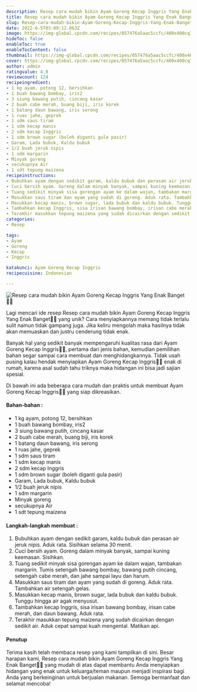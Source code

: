 ```yaml
---
description: Resep cara mudah bikin Ayam Goreng Kecap Inggris Yang Enak Banget"
title: Resep cara mudah bikin Ayam Goreng Kecap Inggris Yang Enak Banget
slug: Resep-cara-mudah-bikin-Ayam-Goreng-Kecap-Inggris-Yang-Enak-Banget
date: 2022-6-5T03:09:12.063Z
image: https://img-global.cpcdn.com/recipes/057476a5aac5ccfc/400x400cq70/photo.jpg
hideToc: false
enableToc: true
enableTocContent: false
thumbnail: https://img-global.cpcdn.com/recipes/057476a5aac5ccfc/400x400cq70/photo.jpg
cover: https://img-global.cpcdn.com/recipes/057476a5aac5ccfc/400x400cq70/photo.jpg
author: admin
ratingvalue: 4.8
reviewcount: 124
recipeingredient:
- 1 kg ayam, potong 12, bersihkan
- 1 buah bawang bombay, iris2
- 3 siung bawang putih, cincang kasar
- 2 buah cabe merah, buang biji, iris korek
- 1 batang daun bawang, iris serong
- 1 ruas jahe, geprek
- 1 sdm saus tiram
- 1 sdm kecap manis
- 2 sdm kecap Inggris
- 1 sdm brown sugar (boleh diganti gula pasir)
- Garam, Lada bubuk, Kaldu bubuk
- 1/2 buah jeruk nipis
- 1 sdm margarin
- Minyak goreng
- secukupnya Air
- 1 sdt tepung maizena
recipeinstructions:
- Bubuhkan ayam dengan sedikit garam, kaldu bubuk dan perasan air jeruk nipis. Aduk rata. Sisihkan selama 30 menit.
- Cuci bersih ayam. Goreng dalam minyak banyak, sampai kuning keemasan. Sisihkan.
- Tuang sedikit minyak sisa gorengan ayam ke dalam wajan, tambakan margarin. Tumis setengah bawang bombay, bawang putih cincang, setengah cabe merah, dan jahe sampai layu dan harum.
- Masukkan saus tiram dan ayam yang sudah di goreng. Aduk rata. Tambahkan air setengah gelas.
- Masukkan kecap manis, brown sugar, lada bubuk dan kaldu bubuk. Tunggu hingga air agak menyusut.
- Tambahkan kecap Inggris, sisa irisan bawang bombay, irisan cabe merah, dan daun bawang. Aduk rata.
- Terakhir masukkan tepung maizena yang sudah dicairkan dengan sedikit air. Aduk cepat sampai kuah mengental. Matikan api.
categories:
- Resep

tags:
- Ayam
- Goreng
- Kecap
- Inggris

katakunci: Ayam Goreng Kecap Inggris
recipecuisine: Indonesian

---
```


![Resep cara mudah bikin Ayam Goreng Kecap Inggris Yang Enak Banget👩‍🍳](https://img-global.cpcdn.com/recipes/057476a5aac5ccfc/400x400cq70/photo.jpg)

Lagi mencari ide resep Resep cara mudah bikin Ayam Goreng Kecap Inggris Yang Enak Banget👩‍🍳 yang unik? Cara menyiapkannya memang tidak terlalu sulit namun tidak gampang juga. Jika keliru mengolah maka hasilnya tidak akan memuaskan dan justru cenderung tidak enak.

Banyak hal yang sedikit banyak mempengaruhi kualitas rasa dari Ayam Goreng Kecap Inggris👩‍🍳, pertama dari jenis bahan, kemudian pemilihan bahan segar sampai cara membuat dan menghidangkannya. Tidak usah pusing kalau hendak menyiapkan Ayam Goreng Kecap Inggris👩‍🍳 enak di rumah, karena asal sudah tahu triknya maka hidangan ini bisa jadi sajian spesial.

Di bawah ini ada beberapa cara mudah dan praktis untuk membuat Ayam Goreng Kecap Inggris👩‍🍳 yang siap dikreasikan.

<!--inarticleads1-->

#### Bahan-bahan :

- 1 kg ayam, potong 12, bersihkan
- 1 buah bawang bombay, iris2
- 3 siung bawang putih, cincang kasar
- 2 buah cabe merah, buang biji, iris korek
- 1 batang daun bawang, iris serong
- 1 ruas jahe, geprek
- 1 sdm saus tiram
- 1 sdm kecap manis
- 2 sdm kecap Inggris
- 1 sdm brown sugar (boleh diganti gula pasir)
- Garam, Lada bubuk, Kaldu bubuk
- 1/2 buah jeruk nipis
- 1 sdm margarin
- Minyak goreng
- secukupnya Air
- 1 sdt tepung maizena

<!--inarticleads2-->

#### Langkah-langkah membuat :

1. Bubuhkan ayam dengan sedikit garam, kaldu bubuk dan perasan air jeruk nipis. Aduk rata. Sisihkan selama 30 menit.
1. Cuci bersih ayam. Goreng dalam minyak banyak, sampai kuning keemasan. Sisihkan.
1. Tuang sedikit minyak sisa gorengan ayam ke dalam wajan, tambakan margarin. Tumis setengah bawang bombay, bawang putih cincang, setengah cabe merah, dan jahe sampai layu dan harum.
1. Masukkan saus tiram dan ayam yang sudah di goreng. Aduk rata. Tambahkan air setengah gelas.
1. Masukkan kecap manis, brown sugar, lada bubuk dan kaldu bubuk. Tunggu hingga air agak menyusut.
1. Tambahkan kecap Inggris, sisa irisan bawang bombay, irisan cabe merah, dan daun bawang. Aduk rata.
1. Terakhir masukkan tepung maizena yang sudah dicairkan dengan sedikit air. Aduk cepat sampai kuah mengental. Matikan api.

#### Penutup

Terima kasih telah membaca resep yang kami tampilkan di sini. Besar harapan kami, Resep cara mudah bikin Ayam Goreng Kecap Inggris Yang Enak Banget👩‍🍳 yang mudah di atas dapat membantu Anda menyiapkan hidangan yang enak untuk keluarga/teman maupun menjadi inspirasi bagi Anda yang berkeinginan untuk berjualan makanan. Semoga bermanfaat dan selamat mencoba!